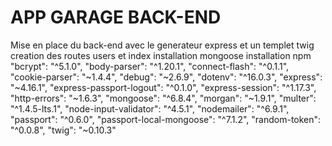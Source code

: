 # APP GARAGE BACK-END
Mise en place du back-end avec le generateur express et un templet twig
creation des routes users et index
installation mongoose
installation npm 
        "bcrypt": "^5.1.0",
        "body-parser": "^1.20.1",
        "connect-flash": "^0.1.1",
        "cookie-parser": "~1.4.4",
        "debug": "~2.6.9",
        "dotenv": "^16.0.3",
        "express": "~4.16.1",
        "express-passport-logout": "^0.1.0",
        "express-session": "^1.17.3",
        "http-errors": "~1.6.3",
        "mongoose": "^6.8.4",
        "morgan": "~1.9.1",
        "multer": "^1.4.5-lts.1",
        "node-input-validator": "^4.5.1",
        "nodemailer": "^6.9.1",
        "passport": "^0.6.0",
        "passport-local-mongoose": "^7.1.2",
        "random-token": "^0.0.8",
        "twig": "~0.10.3"

